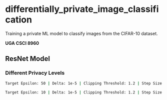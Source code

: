# differentially_private_image_classification
Training a private ML model to classify images from the CIFAR-10 dataset.

**UGA CSCI 8960**


## ResNet Model

### Different Privacy Levels

```bash
Target Epsilon: 50 | Delta: 1e-5 | Clipping Threshold: 1.2 | Step Size: 1e-3 | Test Set Loss: 1.743414 | Test Accuracy: 60.087316 |
```

```bash
Target Epsilon: 10 | Delta: 1e-5 | Clipping Threshold: 1.2 | Step Size: 1e-3 | Test Set Loss: 1.775980 | Test Accuracy: 55.926585 | 
```
